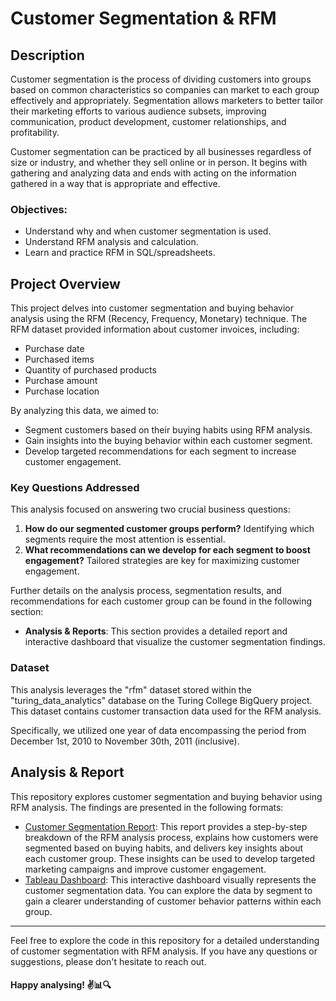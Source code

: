 # Customer Segmentation & RFM
 
## Description

Customer segmentation is the process of dividing customers into groups based on common characteristics so companies can market to each group effectively and appropriately. Segmentation allows marketers to better tailor their marketing efforts to various audience subsets, improving communication, product development, customer relationships, and profitability.

Customer segmentation can be practiced by all businesses regardless of size or industry, and whether they sell online or in person. It begins with gathering and analyzing data and ends with acting on the information gathered in a way that is appropriate and effective.
### Objectives:

- Understand why and when customer segmentation is used.
- Understand RFM analysis and calculation.
- Learn and practice RFM in SQL/spreadsheets.

## Project Overview
This project delves into customer segmentation and buying behavior analysis using the RFM (Recency, Frequency, Monetary) technique. The RFM dataset provided information about customer invoices, including:

- Purchase date
- Purchased items
- Quantity of purchased products
- Purchase amount
- Purchase location

By analyzing this data, we aimed to:

- Segment customers based on their buying habits using RFM analysis.
- Gain insights into the buying behavior within each customer segment.
- Develop targeted recommendations for each segment to increase customer engagement.

### Key Questions Addressed
This analysis focused on answering two crucial business questions:

1. **How do our segmented customer groups perform?** Identifying which segments require the most attention is essential.
2. **What recommendations can we develop for each segment to boost engagement?** Tailored strategies are key for maximizing customer engagement.

Further details on the analysis process, segmentation results, and recommendations for each customer group can be found in the following section:

- **Analysis & Reports**: This section provides a detailed report and interactive dashboard that visualize the customer segmentation findings.

### Dataset
This analysis leverages the "rfm" dataset stored within the "turing_data_analytics" database on the Turing College BigQuery project. This dataset contains customer transaction data used for the RFM analysis.

Specifically, we utilized one year of data encompassing the period from December 1st, 2010 to November 30th, 2011 (inclusive).

## Analysis & Report
This repository explores customer segmentation and buying behavior using RFM analysis.  The findings are presented in the following formats:

- [Customer Segmentation Report](https://docs.google.com/document/d/13PWzJwHSN5S251hizYfTP58Wj9NpF6RhUujUGdbloDk/edit?usp=sharing): This report provides a step-by-step breakdown of the RFM analysis process, explains how customers were segmented based on buying habits, and delivers key insights about each customer group. These insights can be used to develop targeted marketing campaigns and improve customer engagement.
- [Tableau Dashboard](https://public.tableau.com/app/profile/nikolina.beric/viz/RFMDashboard_17043026592560/Dashboard1?publish=yes): This interactive dashboard visually represents the customer segmentation data. You can explore the data by segment to gain a clearer understanding of customer behavior patterns within each group.

---

Feel free to explore the code in this repository for a detailed understanding of customer segmentation with RFM analysis. If you have any questions or suggestions, please don't hesitate to reach out.

#### Happy analysing! ✌️📊🔍
